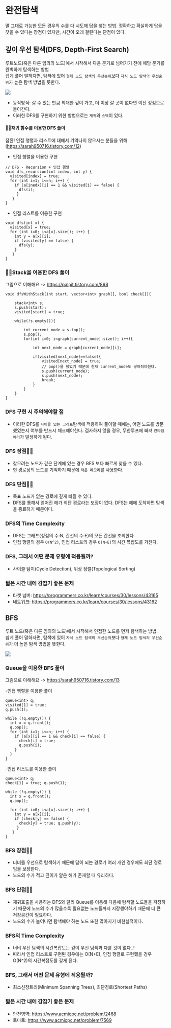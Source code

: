 # 완전탐색
말 그대로 가능한 모든 경우의 수를 다 시도해 답을 찾는 방법. 
정확하고 확실하게 답을 찾을 수 있다는 장점이 있지만, 시간이 오래 걸린다는 단점이 있다.


## 깊이 우선 탐색(DFS, Depth-First Search)
루트노드(혹은 다른 임의의 노드)에서 시작해서 다음 분기로 넘어가기 전에 해당 분기를 완벽하게 탐색하는 방법   
쉽게 풀어 말하자면, 탐색에 있어 ```형제 노드 탐색의 우선순위```보다 ```자식 노드 탐색의 우선순위```가 높은 탐색 방법을 뜻한다.  

![](ReadmeResource/dfs.gif)

- 동작방식: 갈 수 있는 만큼 최대한 깊이 가고, 더 이상 갈 곳이 없다면 이전 정점으로 돌아간다.  
- 이러한 DFS를 구현하기 위한 방법으로는  ```재귀```와 ```스택```이 있다.  

#### ☝🏻재귀 함수를 이용한 DFS 풀이
잠깐! 인접 행렬과 리스트에 대해서 기억나지 않으시는 분들을 위해(https://sarah950716.tistory.com/12)  

- 인접 행렬을 이용한 구현
```
// DFS - Recursion + 인접 행렬
void dfs_recursion(int index, int y) {
  visited[index] = true; 
  for (int i=1; i<=n; i++) {
    if (a[inedx][i] == 1 && visited[i] == false) {
      dfs(i); 
     }
   }
}
```
- 인접 리스트를 이용한 구현
```
void dfs(int x) { 
  visited[x] = true;
  for (int i=0; i<a[x].size(); i++) { 
    int y = a[x][i];
    if (visited[y] == false) { 
      dfs(y);
    } 
   }
}

```

### ✌🏻Stack을 이용한 DFS 풀이
그림으로 이해해요 -> https://palpit.tistory.com/898
```
void dfsWithStack(int start, vector<int> graph[], bool check[]){

	stack<int> s;
	s.push(start);
	visited[start] = true;

	while(!s.empty()){

		int current_node = s.top();
		s.pop();
		for(int i=0; i<graph[current_node].size(); i++){

			int next_node = graph[current_node][i];

			if(visited[next_node]==false){
				visited[next_node] = true;
				// pop()을 했었기 때문에 현재 current_node도 넣어줘야한다.
				s.push(current_node);
				s.push(next_node);
				break;
			}
		}
	}
}
```

### DFS 구현 시 주의해야할 점
- 이러한 DFS를 ```사이클 있는 그래프```탐색에 적용하여 풀이할 때에는, 어떤 노드를 방문했었는지 여부를 반드시 체크해야한다. 검사하지 않을 경우, 무한루프에 빠져  ```런타임 에러```가 발생하게 된다.

### DFS 장점👍🏻
- 찾으려는 노드가 깊은 단계에 있는 경우 BFS 보다 빠르게 찾을 수 있다.
- 현 경로상의 노드를 기억하기 때문에 ```적은 메모리```를 사용한다.

### DFS 단점👎🏻
- 목표 노드가 없는 경로에 깊게 빠질 수 있다.
- DFS를 통해서 얻어진 해가 최단 경로라는 보장이 없다. DFS는 해에 도착하면 탐색을 종료하기 때문이다.

### DFS의 Time Complexity
- DFS는 그래프(정점의 수:N, 간선의 수:E)의 모든 간선을 조회한다.
- 인접 행렬의 경우 ```O(N^2)```, 인접 리스트의 경우 ```O(N+E)```의 시간 복잡도를 가진다.

### DFS, 그래서 어떤 문제 유형에 적용될까?
- 사이클 탐지(Cycle Detection), 위상 정렬(Topological Sorting)

### 짧은 시간 내에 감잡기 좋은 문제
- 타겟 넘버: https://programmers.co.kr/learn/courses/30/lessons/43165
- 네트워크: https://programmers.co.kr/learn/courses/30/lessons/43162


## BFS
루트 노드(혹은 다른 임의의 노드)에서 시작해서 인접한 노드를 먼저 탐색하는 방법.  
쉽게 풀어 말하자면, 탐색에 있어 ```자식 노드 탐색의 우선순위```보다 ```형제 노드 탐색의 우선순위```가 더 높은 탐색 방법을 뜻한다.  

![](ReadmeResource/bfs.gif)
### Queue을 이용한 BFS 풀이
그림으로 이해해요 -> https://sarah950716.tistory.com/13

-인접 행렬을 이용한 풀이
```
queue<int> q;
visited[1] = true; 
q.push(1); 

while (!q.empty()) {
  int x = q.front(); 
  q.pop();
  for (int i=1; i<=n; i++) {
    if (a[x][i] == 1 && check[i] == false) { 
      check[i] = true;
      q.push(i); 
    }
  } 
}
```
-인접 리스트를 이용한 풀이
```
queue<int> q;
check[1] = true; q.push(1); 

while (!q.empty()) {
  int x = q.front(); 
  q.pop();
  
  for (int i=0; i<a[x].size(); i++) {
    int y = a[x][i];
    if (check[y] == false) {
      check[y] = true; q.push(y); 
     }
   } 
}
```
### BFS 장점👍🏻
- 너비를 우선으로 탐색하기 때문에 답이 되는 경로가 여러 개인 경우에도 최단 경로임을 보장한다.
- 노드의 수가 적고 깊이가 얕은 해가 존재할 때 유리하다.

### BFS 단점👎🏻
- 재귀호출을 사용하는 DFS와 달리 Queue를 이용해 다음에 탐색할 노드들을 저장하기 때문에 노드의 수가 많을수록 필요없는 노드들까지 저장행야하기 때문에 더 큰 저장공간이 필요하다.
- 노드의 수가 늘어나면 탐색해야 하는 노드 또한 많아지기  비현실적이다.

### BFS의 Time Complexity
- 너비 우선 탐색의 시간복잡도는 깊이 우선 탐색과 다를 것이 없다..!
- 따라서 인접 리스트로 구현된 경우에는 O(N+E), 인접 행렬로 구현했을 경우 O(N^2)의 시간복잡도를 갖게 된다.

### BFS, 그래서 어떤 문제 유형에 적용될까?
- 최소신장트리(Minimum Spanning Trees), 최단경로(Shortest Paths)

### 짧은 시간 내에 감잡기 좋은 문제
- 안전영역: https://www.acmicpc.net/problem/2468
- 토마토: https://www.acmicpc.net/problem/7569


